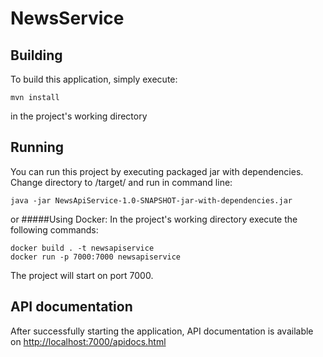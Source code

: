 # NewsService

## Building

To build this application, simply execute:

```shell
mvn install
```

in the project's working directory

## Running

You can run this project by executing packaged jar with dependencies.
Change directory to /target/ and run in command line:
```shell
java -jar NewsApiService-1.0-SNAPSHOT-jar-with-dependencies.jar 
```

or
#####Using Docker:
In the project's working directory execute the following commands:
```
docker build . -t newsapiservice
docker run -p 7000:7000 newsapiservice
```

The project will start on port 7000.

## API documentation

After successfully starting the application, API documentation is available on
[http://localhost:7000/apidocs.html](http://localhost:7000/apidocs.html)
